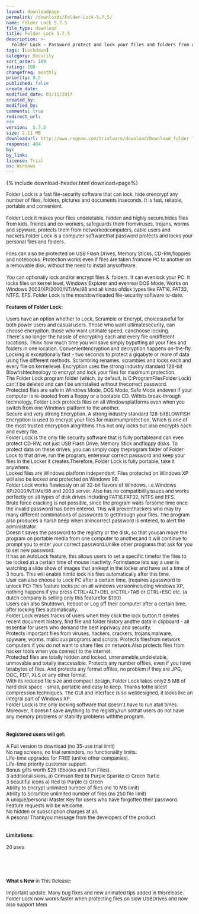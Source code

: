 ```yaml
---
layout: downloadpage
permalink: /downloads/Folder-Lock-5,7,5/
name: Folder Lock 5.7.5
file_type: download
title: Folder Lock 5.7.5
description: >-
  Folder Lock - Password protect and lock your files and folders from others in seconds
tags: [Lockdown]
category: Security
sort_order: 100
rating: 100
changefreq: monthly
priority: 0.5
published: false
create_date: 
modified_date: 03/11/2017
created_by: 
modified_by: 
comments: true
redirect_url: 
### 
version:  5.7.5
size: 2.11 MB
downloadurl: http://www.regnow.com/trialware/download/Download_folder lock rn.exe?item=12653 1&affiliate=22260
response: 404
by: 
by_link: 
license: Trial 
os: Windows
---
```


{% include download-header.html download=page%}

<p style="fix-download-text !important">
<p><font size="2"><p>Folder Lock is a fast file-security software that can lock, hide orencrypt any number of files, folders, pictures and documents inseconds. It is fast, reliable, portable and convenient. <br />
<br />
Folder Lock it makes your files undeletable, hidden and highly secure,hides files from kids, friends and co-workers, safeguards them fromviruses, trojans, worms and spyware, protects them from networkedcomputers, cable users and hackers.Folder Lock is a computer softwarethat password protects and locks your personal files and folders. <br />
<br />
Files can also be protected on USB Flash Drives, Memory Sticks, CD-RW,floppies and notebooks. Protection works even if files are taken fromone PC to another on a removable disk, without the need to install anysoftware. <br />
<br />
You can optionally lock and/or encrypt files &amp;. folders. It can evenlock your PC. It locks files on kernel level, Windows Explorer and evenreal DOS Mode, Works on Windows 2003/XP/2000/NT/Me/98 and all kinds ofdisk types like FAT16, FAT32, NTFS. EFS. Folder Lock is the mostdownloaded file-security software to-date.<br />
<br />
<span class="articleDetailsLink"><strong>Features of Folder Lock:</strong></span><br />
<br />
Users have an option whether to Lock, Scramble or Encrypt, choicesuseful for both power users and casual users. Those who want ultimatesecurity, can choose encrypiton. those who want ultimate speed, canchoose locking.<br />
There’.s no longer the hassle of encrypting each and every file ondifferent locations. Think how much time you will save simply byputting all your files and folders in one location. Convenientencryption and decryption happens on-the-fly.<br />
Locking is exceptionally fast - two seconds to protect a gigabyte or more of data using five different methods. Scrambling renames, scrambles and locks each and every file on kernellevel. Encryption uses the strong industry standard 128-bit Blowfishtechnology to encrypt and lock your files for maximum protection.<br />
The Folder Lock program folder (which, by default, is C:ProgramFilesFolder Lock) can’.t be deleted and can t be uninstalled without thecorrect password.<br />
Protected files are safe in Windows Mode, DOS Mode, Safe Mode andeven if your computer is re-booted from a floppy or a bootable CD. Withits break-through technology, Folder Lock protects files on all Windowsplatforms even when you switch from one Windows platform to the another.<br />
Secure and very strong Encryption. A strong industry standard 128-bitBLOWFISH Encryption is used to encrypt your files for maximumprotection. Which is one of the most trusted encryption alogrithms.This not only locks but also encrypts each and every file.<br />
Folder Lock is the only file security software that is fully portableand can even protect CD-RW, not just USB Flash Drive, Memory Stick andfloppy disks. To protect data on these drives, you can simply copy theprogram folder of Folder Lock to that drive, run the program, enteryour correct password and keep your files in the Locker it creates.Therefore, Folder Lock is fully portable, take it anywhere.<br />
Locked files are Windows platform independent. Files protected on Windows XP will also be locked and protected on Windows 98.<br />
Folder Lock works flawlessly on all 32-bit flavors of Windows, i.e.Windows XP/2000/NT/Me/98 and 2003 server. Also has no compatibilityissues and works perfectly on all types of disk drives including FAT16,FAT32, NTFS and EFS.<br />
Brute force cracking is not possible, since the program waits forsome time once the invalid password has been entered. This will preventhackers who may try many different combinations of passwords to getthrough your files. The program also produces a harsh beep when anincorrect password is entered, to alert the administrator.<br />
Doesn t saves the password to the registry or the disk, so that youcan move the program on portable media from one computer to another,and it will continue to prompt you to enter your correct password.Unlike other programs that ask for you to set new password.<br />
It has an AutoLock feature, this allows users to set a specific timefor the files to be locked at a certain time of mouse inactivity. Forinstance lets say a user is watching a slide show of images that arekept in the locker and have set a time of 3 hours. This will enable himto lock his files automatically after this time.<br />
User can also choose to Lock PC after a certain time, (requires apassword to unlock PC) This feature locks pc on all windows versionincluding windows XP, nothing happens if you press CTRL+ALT+DEL orCTRL+TAB or CTRL+ESC etc. (a dutch company is selling only this featurefor $190)<br />
Users can also Shutdown, Reboot or Log off their computer after a certain time, after locking files automatically.<br />
Folder Lock erases tracks of users when they click the lock button.It deletes recent document history, find file and folder history andthe data in clipboard - all essential for users who demand the best inprivacy and security.<br />
Protects important files from viruses, hackers, crackers, trojans,malware, spyware, worms, malicious programs and scripts. Protects filesfrom network computers if you do not want to share files on network.Also protects files from hacker tools when you connect to the internet.<br />
Protected files are totally hidden and locked, unrenameble,undeletable, unmovable and totally inaccessible. Protects any number offiles, even if you have terabytes of files. And protects any format offiles, no problem if they are JPG, DOC, PDF, XLS or any other format. <br />
With its reduced file size and compact design, Folder Lock takes only2.5 MB of hard disk space - small, portable and easy to keep. Thanks tothe latest compression techniques. The GUI and interface is so welldesigned, it looks like an integral part of Windows XP.<br />
Folder Lock is the only locking software that doesn’.t have to run atall times. Moreover, it doesn t save anything to the registry/run sothat users do not have any memory problems or stability problems withthe program.<br />
<br />
<br />
<span><strong>Registered users will get:</strong></span><br />
<br />
A Full version to download (no 35-use trial limit) <br />
No nag screens, no trial reminders, no functionality limits. <br />
Life-time upgrades for FREE (unlike other companies). <br />
Life-time priority customer support. <br />
Bonus gifts worth $29 (Ebooks and Fun Files). <br />
3 additional skins, a) Crimson Red b) Purple Sparkle c) Green Turtle <br />
3 beautiful icons a) Red b) Purple c) Green <br />
Ability to Encrypt unlimited number of files (no 10 MB limit) <br />
Ability to Scramble unlimited number of files (no 250 file limit) <br />
A unique/personal Master Key for users who have forgotten their password. <br />
Feature requests will be welcome. <br />
No hidden or subscription charges at all. <br />
A pesonal Thankyou message from the developers of the product.<br />
<br />
<br />
<span><strong>Limitations:</strong></span><br />
<br />
20 uses</p>
<!-- google_ad_section_end -->
<p>&#160;</p>
<div class="celltext_big"><br />
<br />
<strong>What s New</strong> in This Release:<br />
<br />
Important update. Many bug fixes and new animated tips added in thisrelease. Folder Lock now works faster when protecting files on slow USBDrives and now also support Mem</div></p></p>
